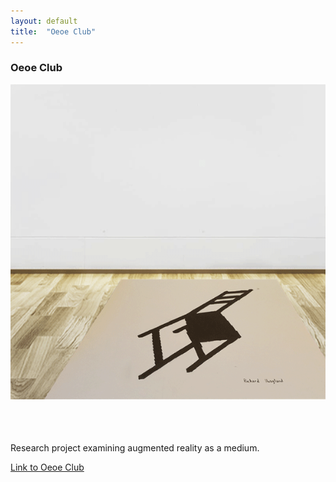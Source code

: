 ```yaml
---
layout: default
title:  "Oeoe Club"
---
```


<div class="right">
  <h3 align="left">Oeoe Club</h3>
  <div class="col-xs-8" style="padding-bottom:20px">
    <img src="/images/oeoe_exploration2_documentation.gif" class="img-responsive" alt="Exploration 2" style="padding-bottom: 2rem; max-width:100%">
  </div>
  <p>Research project examining augmented reality as a medium.</p>
  <p> <a href="https://oeoe.club">Link to Oeoe Club</a> </p>
</div>
